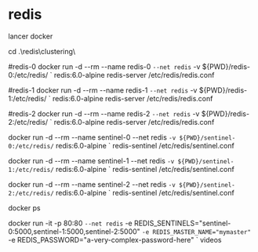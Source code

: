 # redis

lancer docker

cd .\redis\clustering\

#redis-0
docker run -d --rm --name redis-0 `
    --net redis `
    -v ${PWD}/redis-0:/etc/redis/ `
    redis:6.0-alpine redis-server /etc/redis/redis.conf

#redis-1
docker run -d --rm --name redis-1 `
    --net redis `
    -v ${PWD}/redis-1:/etc/redis/ `
    redis:6.0-alpine redis-server /etc/redis/redis.conf


#redis-2
docker run -d --rm --name redis-2 `
    --net redis `
    -v ${PWD}/redis-2:/etc/redis/ `
    redis:6.0-alpine redis-server /etc/redis/redis.conf


docker run -d --rm --name sentinel-0 --net redis `
    -v ${PWD}/sentinel-0:/etc/redis/ `
    redis:6.0-alpine `
    redis-sentinel /etc/redis/sentinel.conf

docker run -d --rm --name sentinel-1 --net redis `
    -v ${PWD}/sentinel-1:/etc/redis/ `
    redis:6.0-alpine `
    redis-sentinel /etc/redis/sentinel.conf

docker run -d --rm --name sentinel-2 --net redis `
    -v ${PWD}/sentinel-2:/etc/redis/ `
    redis:6.0-alpine `
    redis-sentinel /etc/redis/sentinel.conf


docker ps

docker run -it -p 80:80 `
  --net redis `
  -e REDIS_SENTINELS="sentinel-0:5000,sentinel-1:5000,sentinel-2:5000" `
  -e REDIS_MASTER_NAME="mymaster" `
  -e REDIS_PASSWORD="a-very-complex-password-here" `
  videos